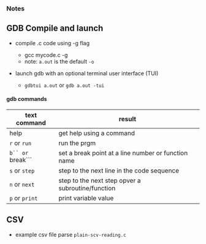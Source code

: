 ### Notes

## GDB Compile and launch

* compile .c code using -g flag
    * gcc mycode.c -g
    * note: ```a.out``` is the default ```-o```

* launch gdb with an optional terminal user interface (TUI)
    * ```gdbtui a.out``` or ```gdb a.out -tui```

#### gdb commands

| text command | result |
| --- | --- |
| help <command> | get help using a command |
| ```r``` or ```run``` | run the prgm |
| ```b`` or ```break``` | set a break point at a line number or function name |
| ```s``` or ```step``` | step to the next line in the code sequence |
| ```n``` or ```next``` | step to the next step opver a subroutine/function |
| ```p``` or ```print``` | print variable value |

## CSV

* example csv file parse ```plain-scv-reading.c```